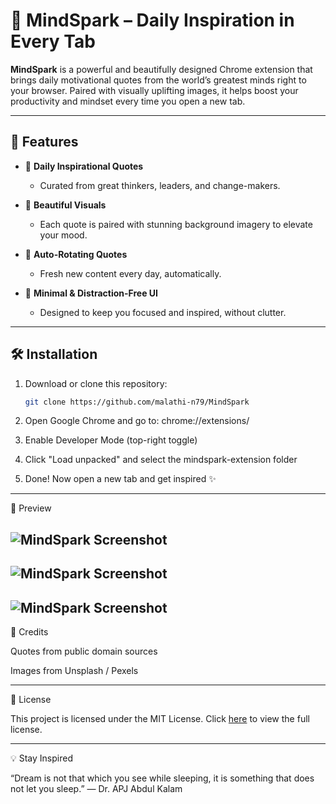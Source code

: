 # 🌟 MindSpark – Daily Inspiration in Every Tab

**MindSpark** is a powerful and beautifully designed Chrome extension that brings daily motivational quotes from the world’s greatest minds right to your browser. Paired with visually uplifting images, it helps boost your productivity and mindset every time you open a new tab.

---

## 🚀 Features

- 🧠 **Daily Inspirational Quotes**
  - Curated from great thinkers, leaders, and change-makers.
  
- 🌄 **Beautiful Visuals**
  - Each quote is paired with stunning background imagery to elevate your mood.

- 📅 **Auto-Rotating Quotes**
  - Fresh new content every day, automatically.

- 🎯 **Minimal & Distraction-Free UI**
  - Designed to keep you focused and inspired, without clutter.

---

## 🛠 Installation

1. Download or clone this repository:
   ```bash
   git clone https://github.com/malathi-n79/MindSpark

2. Open Google Chrome and go to: chrome://extensions/

3. Enable Developer Mode (top-right toggle)

4. Click "Load unpacked" and select the mindspark-extension folder

5. Done! Now open a new tab and get inspired ✨

---

📸 Preview

![MindSpark Screenshot](preview1.png)
---
![MindSpark Screenshot](preview2.png)
---
![MindSpark Screenshot](preview3.png)
---

🤝 Credits

Quotes from public domain sources

Images from Unsplash / Pexels

---

📜 License

This project is licensed under the MIT License. Click [here](LICENSE) to view the full license.

---

💡 Stay Inspired

“Dream is not that which you see while sleeping, it is something that does not let you sleep.”
— Dr. APJ Abdul Kalam

